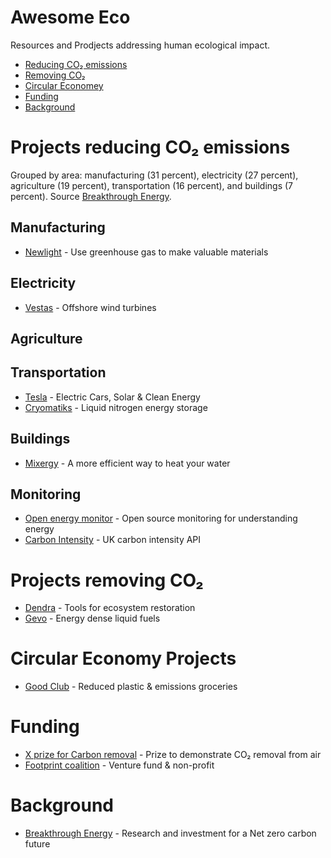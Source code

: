 # Awesome Eco

Resources and Prodjects addressing human ecological impact.

- [Reducing CO₂ emissions](#projects-reducing-co-emissions)
- [Removing CO₂](#projects-removing-co)
- [Circular Economey](#circular-economey-projects)
- [Funding](#funding)
- [Background](#background)

# Projects reducing CO₂ emissions

Grouped by area: manufacturing (31 percent), electricity (27 percent), agriculture (19 percent), transportation (16 percent), and buildings (7 percent). Source [Breakthrough Energy](https://www.breakthroughenergy.org/).

## Manufacturing

- [Newlight](https://www.newlight.com/) - Use greenhouse gas to make valuable materials

## Electricity

- [Vestas](https://www.mhivestasoffshore.com/) - Offshore wind turbines

## Agriculture

## Transportation

- [Tesla](https://www.tesla.com) - Electric Cars, Solar & Clean Energy
- [Cryomatiks](https://cryomatiks.com/) - Liquid nitrogen energy storage

## Buildings

- [Mixergy](https://www.mixergy.co.uk/) - A more efficient way to heat your water

## Monitoring

- [Open energy monitor](https://openenergymonitor.org/) - Open source monitoring for understanding energy
- [Carbon Intensity](https://carbonintensity.org.uk/) - UK carbon intensity API

# Projects removing CO₂

- [Dendra](https://www.dendra.io/) - Tools for ecosystem restoration
- [Gevo](https://gevo.com/) - Energy dense liquid fuels

# Circular Economy Projects

- [Good Club](https://www.goodclub.co.uk/) - Reduced plastic & emissions groceries

# Funding

- [X prize for Carbon removal](https://www.xprize.org/prizes/elonmusk) - Prize to demonstrate CO₂ removal from air
- [Footprint coalition](https://www.footprintcoalition.com/) - Venture fund & non-profit

# Background

- [Breakthrough Energy](https://www.breakthroughenergy.org/) - Research and investment for a Net zero carbon future
